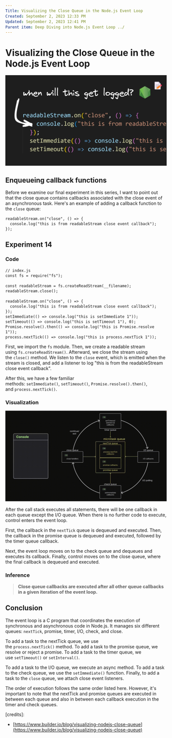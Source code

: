 ```yaml
---
Title: Visualizing the Close Queue in the Node.js Event Loop
Created: September 2, 2023 12:33 PM
Updated: September 2, 2023 12:41 PM
Parent item: Deep Diving into Node.js Event Loop ../
---
```

# Visualizing the Close Queue in the Node.js Event Loop

![Untitled](./assets/Untitled.png)

## **Enqueueing callback functions**

Before we examine our final experiment in this series, I want to point out that the close queue contains callbacks associated with the close event of an asynchronous task. Here's an example of adding a callback function to the `close` queue:

```node
readableStream.on("close", () => {
  console.log("this is from readableStream close event callback");
});
```

## **Experiment 14**

### **Code**

```node
// index.js
const fs = require("fs");

const readableStream = fs.createReadStream(__filename);
readableStream.close();

readableStream.on("close", () => {
  console.log("this is from readableStream close event callback");
});
setImmediate(() => console.log("this is setImmediate 1"));
setTimeout(() => console.log("this is setTimeout 1"), 0);
Promise.resolve().then(() => console.log("this is Promise.resolve 1"));
process.nextTick(() => console.log("this is process.nextTick 1"));
```

First, we import the `fs` module. Then, we create a readable stream using `fs.createReadStream()`. Afterward, we close the stream using the `close()` method. We listen to the `close` event, which is emitted when the stream is closed, and add a listener to log "this is from the readableStream close event callback".

After this, we have a few familiar methods: `setImmediate()`, `setTimeout()`, `Promise.resolve().then()`, and `process.nextTick()`.

### Visualization

![Untitled](./assets/Untitled.gif)

After the call stack executes all statements, there will be one callback in each queue except the I/O queue. When there is no further code to execute, control enters the event loop.

First, the callback in the `nextTick` queue is dequeued and executed. Then, the callback in the promise queue is dequeued and executed, followed by the timer queue callback.

Next, the event loop moves on to the check queue and dequeues and executes its callback. Finally, control moves on to the close queue, where the final callback is dequeued and executed.

### **Inference**

> **Close queue callbacks are executed after all other queue callbacks in a given iteration of the event loop.**
> 

## **Conclusion**

The event loop is a C program that coordinates the execution of synchronous and asynchronous code in Node.js. It manages six different queues: `nextTick`, promise, timer, I/O, check, and close.

To add a task to the nextTick queue, we use the `process.nextTick()` method. To add a task to the promise queue, we resolve or reject a promise. To add a task to the timer queue, we use `setTimeout()` or `setInterval()`.

To add a task to the I/O queue, we execute an async method. To add a task to the check queue, we use the `setImmediate()` function. Finally, to add a task to the `close` queue, we attach close event listeners.

The order of execution follows the same order listed here. However, it's important to note that the nextTick and promise queues are executed in between each queue and also in between each callback execution in the timer and check queues.

[credits]: 

- [https://www.builder.io/blog/visualizing-nodejs-close-queue](https://www.builder.io/blog/visualizing-nodejs-close-queue)
